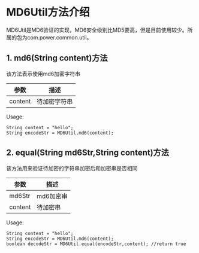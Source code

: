 # MD6Util方法介绍

MD6Util是MD6验证的实现，MD6安全级别比MD5要高，但是目前使用较少。所属的包为com.power.common.util。

## 1. md6(String content)方法

该方法表示使用md6加密字符串

| 参数      | 描述     |
|---------|--------|
| content | 待加密字符串 |

Usage:

```
String content = "hello";
String encodeStr = MD6Util.md6(content);
```

## 2. equal(String md6Str,String content)方法

该方法用来验证待加密的字符串加密后和加密串是否相同

| 参数      | 描述     |
|---------|--------|
| md6Str  | md6加密串 |
| content | 待加密串   |

Usage:

```
String content = "hello";
String encodeStr = MD6Util.md6(content);
boolean decodeStr = MD6Util.equal(encodeStr,content); //return true
```